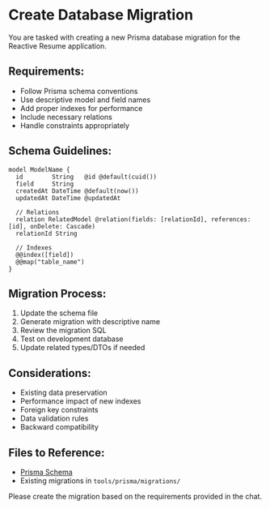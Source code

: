 # Create Database Migration

You are tasked with creating a new Prisma database migration for the Reactive Resume application.

## Requirements:
- Follow Prisma schema conventions
- Use descriptive model and field names
- Add proper indexes for performance
- Include necessary relations
- Handle constraints appropriately

## Schema Guidelines:
```prisma
model ModelName {
  id        String   @id @default(cuid())
  field     String
  createdAt DateTime @default(now())
  updatedAt DateTime @updatedAt
  
  // Relations
  relation RelatedModel @relation(fields: [relationId], references: [id], onDelete: Cascade)
  relationId String
  
  // Indexes
  @@index([field])
  @@map("table_name")
}
```

## Migration Process:
1. Update the schema file
2. Generate migration with descriptive name
3. Review the migration SQL
4. Test on development database
5. Update related types/DTOs if needed

## Considerations:
- Existing data preservation
- Performance impact of new indexes
- Foreign key constraints
- Data validation rules
- Backward compatibility

## Files to Reference:
- [Prisma Schema](tools/prisma/schema.prisma)
- Existing migrations in `tools/prisma/migrations/`

Please create the migration based on the requirements provided in the chat.
